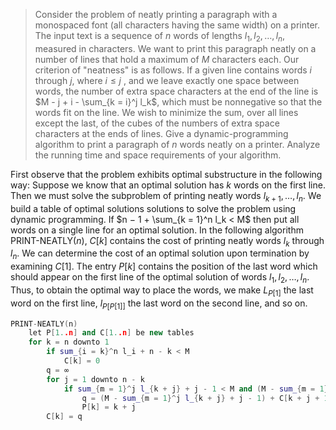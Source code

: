 > Consider the problem of neatly printing a paragraph with a monospaced font (all characters having the same width) on a printer. The input text is a sequence of $n$ words of lengths $l_1, l_2, \ldots, l_n$, measured in characters. We want to print this paragraph neatly on a number of lines that hold a maximum of $M$ characters each. Our criterion of "neatness" is as follows. If a given line contains words $i$ through $j$, where $i \le j$ , and we leave exactly one space between words, the number of extra space characters at the end of the line is $M - j + i - \sum_{k = i}^j l_k$, which must be nonnegative so that the words fit on the line. We wish to minimize the sum, over all lines except the last, of the cubes of the numbers of extra space characters at the ends of lines. Give a dynamic-programming algorithm to print a paragraph of $n$ words neatly on a printer. Analyze the running time and space requirements of your algorithm.

First observe that the problem exhibits optimal substructure in the following way: Suppose we know that an optimal solution has $k$ words on the first line. Then we must solve the subproblem of printing neatly words $l_{k + 1}, \dots, l_n$. We build a table of optimal solutions solutions to solve the problem using dynamic programming. If $n − 1 + \sum_{k = 1}^n l_k < M$ then put all words on a single line for an optimal solution. In the following algorithm $\text{PRINT-NEATLY}(n)$, $C[k]$ contains the cost of printing neatly words $l_k$ through $l_n$. We can determine the cost of an optimal solution upon termination by examining $C[1]$. The entry $P[k]$ contains the position of the last word which should appear on the first line of the optimal solution of words $l_1, l_2, \dots, l_n$. Thus, to obtain the optimal way to place the words, we make $L_{P[1]}$ the last word on the first line, $l_{P[P[1]]}$ the last word on the second line, and so on.

```cpp
PRINT-NEATLY(n)
    let P[1..n] and C[1..n] be new tables
    for k = n downto 1
        if sum_{i = k}^n l_i + n - k < M
            C[k] = 0
        q = ∞
        for j = 1 downto n - k
            if sum_{m = 1}^j l_{k + j} + j - 1 < M and (M - sum_{m = 1}^j l_{k + j} + j - 1) + C[k + j + 1] < q
                q = (M - sum_{m = 1}^j l_{k + j} + j - 1) + C[k + j + 1]
                P[k] = k + j
        C[k] = q
```
